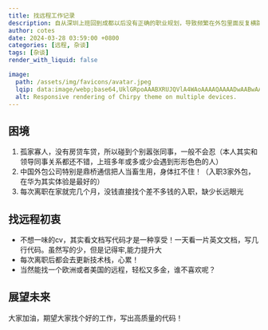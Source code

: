 ```yaml
---
title: 找远程工作记录
description: 自从深圳上班回到成都以后没有正确的职业规划，导致频繁在外包里面反复横跳，心累不已
author: cotes
date: 2024-03-28 03:59:00 +0800
categories: [远程, 杂谈]
tags: [杂谈]
render_with_liquid: false

image:
  path: /assets/img/favicons/avatar.jpeg
  lqip: data:image/webp;base64,UklGRpoAAABXRUJQVlA4WAoAAAAQAAAADwAABwAAQUxQSDIAAAARL0AmbZurmr57yyIiqE8oiG0bejIYEQTgqiDA9vqnsUSI6H+oAERp2HZ65qP/VIAWAFZQOCBCAAAA8AEAnQEqEAAIAAVAfCWkAALp8sF8rgRgAP7o9FDvMCkMde9PK7euH5M1m6VWoDXf2FkP3BqV0ZYbO6NA/VFIAAAA
  alt: Responsive rendering of Chirpy theme on multiple devices.
---
```


## 困境
1. 孤家寡人，没有房贷车贷，所以碰到个别嚣张同事，一般不会忍（本人其实和领导同事关系都还不错，上班多年或多或少会遇到形形色色的人）
2. 中国外包公司特别是鼎桥通信把人当畜生用，身体扛不住！（入职3家外包，在华为其实体验是最好的）
3. 每次离职在家就完几个月，没钱直接找个差不多钱的入职，缺少长远眼光

## 找远程初衷
- 不想一味的cv，其实看文档写代码才是一种享受！一天看一片英文文档，写几行代码。虽然写的少，但是记得牢,能力提升大
- 每次离职后都会去更新技术栈，心累！
- 当然能找一个欧洲或者美国的远程，轻松又多金，谁不喜欢呢？

## 展望未来
大家加油，期望大家找个好的工作，写出高质量的代码！
